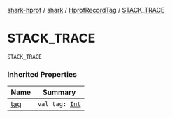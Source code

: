 [shark-hprof](../../index.md) / [shark](../index.md) / [HprofRecordTag](index.md) / [STACK_TRACE](./-s-t-a-c-k_-t-r-a-c-e.md)

# STACK_TRACE

`STACK_TRACE`

### Inherited Properties

| Name | Summary |
|---|---|
| [tag](tag.md) | `val tag: `[`Int`](https://kotlinlang.org/api/latest/jvm/stdlib/kotlin/-int/index.html) |
